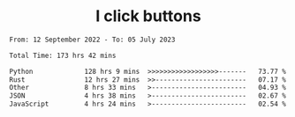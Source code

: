 <h1 align="center">
I click buttons
</h1>

<!--START_SECTION:waka-->

```txt
From: 12 September 2022 - To: 05 July 2023

Total Time: 173 hrs 42 mins

Python             128 hrs 9 mins  >>>>>>>>>>>>>>>>>>-------   73.77 %
Rust               12 hrs 27 mins  >>-----------------------   07.17 %
Other              8 hrs 33 mins   >------------------------   04.93 %
JSON               4 hrs 38 mins   >------------------------   02.67 %
JavaScript         4 hrs 24 mins   >------------------------   02.54 %
```

<!--END_SECTION:waka-->
